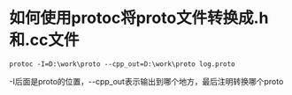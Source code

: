 # 如何使用protoc将proto文件转换成.h和.cc文件

```
protoc -I=D:\work\proto --cpp_out=D:\work\proto log.proto 
```
-I后面是proto的位置，--cpp_out表示输出到哪个地方，最后注明转换哪个proto